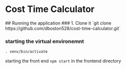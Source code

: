 <h1> Cost Time Calculator </h1>
## Running the application
### 1. Clone it
`git clone https://github.com/dboston528/cost-time-calculator.git`

### starting the virtual environemnt
`. venv/bin/activate`

starting the front end
`npm start` in the frontend directory

